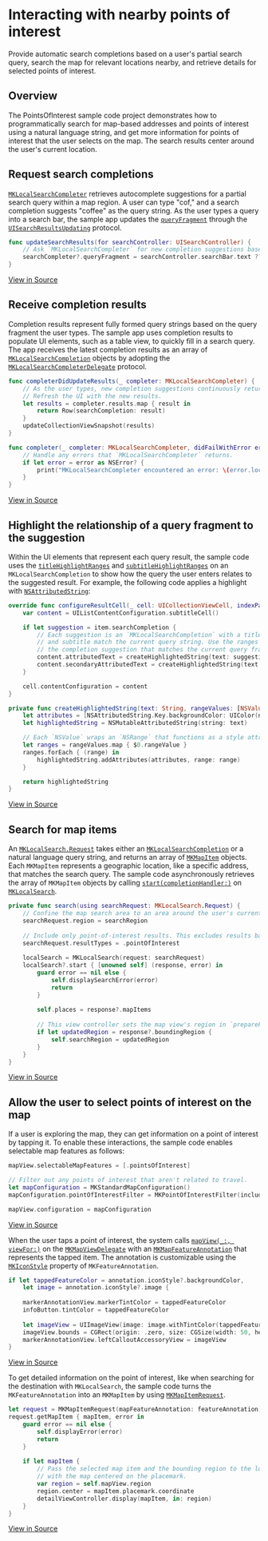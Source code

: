 # Interacting with nearby points of interest

Provide automatic search completions based on a user's partial search query, search the map for relevant locations nearby, and retrieve details for selected points of interest.

## Overview

The PointsOfInterest sample code project demonstrates how to programmatically search for map-based addresses and points of interest using a natural language string, and get more information for points of interest that the user selects on the map. The search results center around the user's current location.

## Request search completions
[`MKLocalSearchCompleter`][3] retrieves autocomplete suggestions for a partial search query within a map region. A user can type "cof," and a search completion suggests "coffee" as the query string. As the user types a query into a search bar, the sample app updates the [`queryFragment`][2] through the [`UISearchResultsUpdating`][4] protocol.

``` swift
func updateSearchResults(for searchController: UISearchController) {
    // Ask `MKLocalSearchCompleter` for new completion suggestions based on the change in the text that the user enters in `UISearchBar`.
    searchCompleter?.queryFragment = searchController.searchBar.text ?? ""
}
```
[View in Source](x-source-tag://UpdateQuery)

[2]:https://developer.apple.com/documentation/mapkit/mklocalsearchcompleter/1452555-queryfragment
[3]:https://developer.apple.com/documentation/mapkit/mklocalsearchcompleter
[4]:https://developer.apple.com/documentation/uikit/uisearchresultsupdating

## Receive completion results
Completion results represent fully formed query strings based on the query fragment the user types. The sample app uses completion results to populate UI elements, such as a table view, to quickly fill in a search query. The app receives the latest completion results as an array of [`MKLocalSearchCompletion`][5] objects by adopting the [`MKLocalSearchCompleterDelegate`][6] protocol.

``` swift
func completerDidUpdateResults(_ completer: MKLocalSearchCompleter) {
    // As the user types, new completion suggestions continuously return to this method.
    // Refresh the UI with the new results.
    let results = completer.results.map { result in
        return Row(searchCompletion: result)
    }
    updateCollectionViewSnapshot(results)
}

func completer(_ completer: MKLocalSearchCompleter, didFailWithError error: Error) {
    // Handle any errors that `MKLocalSearchCompleter` returns.
    if let error = error as NSError? {
        print("MKLocalSearchCompleter encountered an error: \(error.localizedDescription). The query fragment is: \"\(completer.queryFragment)\"")
    }
}
```
[View in Source](x-source-tag://QueryResults)

[5]:https://developer.apple.com/documentation/mapkit/mklocalsearchcompletion
[6]:https://developer.apple.com/documentation/mapkit/mklocalsearchcompleterdelegate

## Highlight the relationship of a query fragment to the suggestion

Within the UI elements that represent each query result, the sample code uses the [`titleHighlightRanges`][7] and [`subtitleHighlightRanges`][8] on an `MKLocalSearchCompletion` to show how the query the user enters relates to the suggested result. For example, the following code applies a highlight with [`NSAttributedString`][9]:

``` swift
override func configureResultCell(_ cell: UICollectionViewCell, indexPath: IndexPath, item: Row) {
    var content = UIListContentConfiguration.subtitleCell()

    if let suggestion = item.searchCompletion {
        // Each suggestion is an `MKLocalSearchCompletion` with a title, subtitle, and ranges that describe what part of the title
        // and subtitle match the current query string. Use the ranges to apply helpful highlighting of the text in
        // the completion suggestion that matches the current query fragment.
        content.attributedText = createHighlightedString(text: suggestion.title, rangeValues: suggestion.titleHighlightRanges)
        content.secondaryAttributedText = createHighlightedString(text: suggestion.subtitle, rangeValues: suggestion.subtitleHighlightRanges)
    }

    cell.contentConfiguration = content
}

private func createHighlightedString(text: String, rangeValues: [NSValue]) -> NSAttributedString {
    let attributes = [NSAttributedString.Key.backgroundColor: UIColor(named: "suggestionHighlight")! ]
    let highlightedString = NSMutableAttributedString(string: text)

    // Each `NSValue` wraps an `NSRange` that functions as a style attribute's range with `NSAttributedString`.
    let ranges = rangeValues.map { $0.rangeValue }
    ranges.forEach { (range) in
        highlightedString.addAttributes(attributes, range: range)
    }

    return highlightedString
}
```
[View in Source](x-source-tag://HighlightFragment)

[7]:https://developer.apple.com/documentation/mapkit/mklocalsearchcompletion/1451935-titlehighlightranges
[8]:https://developer.apple.com/documentation/mapkit/mklocalsearchcompletion/1452489-subtitlehighlightranges
[9]:https://developer.apple.com/documentation/foundation/nsattributedstring

## Search for map items

An [`MKLocalSearch.Request`][10] takes either an [`MKLocalSearchCompletion`][5] or a natural language query string, and returns an array of [`MKMapItem`][11] objects. Each `MKMapItem` represents a geographic location, like a specific address, that matches the search query. The sample code asynchronously retrieves the array of `MKMapItem` objects by calling [`start(completionHandler:)`][12] on [`MKLocalSearch`][13].

``` swift
private func search(using searchRequest: MKLocalSearch.Request) {
    // Confine the map search area to an area around the user's current location.
    searchRequest.region = searchRegion
    
    // Include only point-of-interest results. This excludes results based on address matches.
    searchRequest.resultTypes = .pointOfInterest
    
    localSearch = MKLocalSearch(request: searchRequest)
    localSearch?.start { [unowned self] (response, error) in
        guard error == nil else {
            self.displaySearchError(error)
            return
        }
        
        self.places = response?.mapItems
        
        // This view controller sets the map view's region in `prepareForSegue` based on the search response's bounding region.
        if let updatedRegion = response?.boundingRegion {
            self.searchRegion = updatedRegion
        }
    }
}
```
[View in Source](x-source-tag://SearchRequest)

[10]:https://developer.apple.com/documentation/mapkit/mklocalsearch/request
[11]:https://developer.apple.com/documentation/mapkit/mkmapitem
[12]:https://developer.apple.com/documentation/mapkit/mklocalsearch/1452652-start
[13]:https://developer.apple.com/documentation/mapkit/mklocalsearch


## Allow the user to select points of interest on the map
If a user is exploring the map, they can get information on a point of interest by tapping it. To enable these interactions, the sample code enables selectable map features as follows:

``` swift
mapView.selectableMapFeatures = [.pointsOfInterest]

// Filter out any points of interest that aren't related to travel.
let mapConfiguration = MKStandardMapConfiguration()
mapConfiguration.pointOfInterestFilter = MKPointOfInterestFilter(including: MKPointOfInterestCategory.travelPointsOfInterest)

mapView.configuration = mapConfiguration
```
[View in Source](x-source-tag://SelectableFeature)

When the user taps a point of interest, the system calls [`mapView(_:, viewFor:)`][14] on the [`MKMapViewDelegate`][15] with an [`MKMapFeatureAnnotation`][16] that represents the tapped item. The annotation is customizable using the [`MKIconStyle`][17] property of `MKFeatureAnnotation`.

``` swift
if let tappedFeatureColor = annotation.iconStyle?.backgroundColor,
    let image = annotation.iconStyle?.image {
    
    markerAnnotationView.markerTintColor = tappedFeatureColor
    infoButton.tintColor = tappedFeatureColor
    
    let imageView = UIImageView(image: image.withTintColor(tappedFeatureColor, renderingMode: .alwaysOriginal))
    imageView.bounds = CGRect(origin: .zero, size: CGSize(width: 50, height: 50))
    markerAnnotationView.leftCalloutAccessoryView = imageView
}
```
[View in Source](x-source-tag://IconStyle)

To get detailed information on the point of interest, like when searching for the destination with `MKLocalSearch`, the sample code turns the `MKFeatureAnnotation` into an `MKMapItem` by using [`MKMapItemRequest`][18].
``` swift
let request = MKMapItemRequest(mapFeatureAnnotation: featureAnnotation)
request.getMapItem { mapItem, error in
    guard error == nil else {
        self.displayError(error)
        return
    }
    
    if let mapItem {
        // Pass the selected map item and the bounding region to the location details view controller,
        // with the map centered on the placemark.
        var region = self.mapView.region
        region.center = mapItem.placemark.coordinate
        detailViewController.display(mapItem, in: region)
    }
}
```
[View in Source](x-source-tag://MapItemRequest) 

[14]:https://developer.apple.com/documentation/mapkit/mkmapviewdelegate/1452045-mapview
[15]:https://developer.apple.com/documentation/mapkit/mkmapviewdelegate
[16]:https://developer.apple.com/documentation/mapkit/mkmapfeatureannotation
[17]:https://developer.apple.com/documentation/mapkit/mkiconstyle
[18]:https://developer.apple.com/documentation/mapkit/mkmapitemrequest
